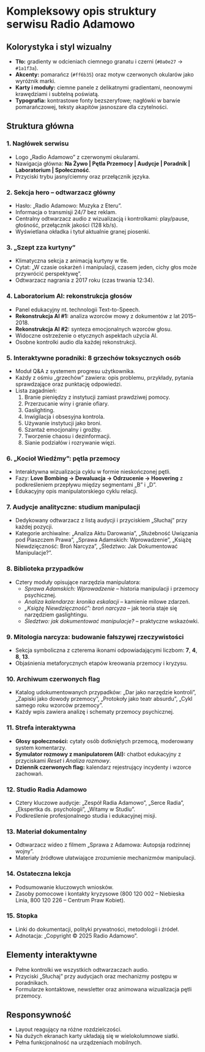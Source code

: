# Kompleksowy opis struktury serwisu Radio Adamowo

## Kolorystyka i styl wizualny
- **Tło:** gradienty w odcieniach ciemnego granatu i czerni (`#0a0e27` → `#1a1f3a`).
- **Akcenty:** pomarańcz (`#ff6b35`) oraz motyw czerwonych okularów jako wyróżnik marki.
- **Karty i moduły:** ciemne panele z delikatnymi gradientami, neonowymi krawędziami i subtelną poświatą.
- **Typografia:** kontrastowe fonty bezszeryfowe; nagłówki w barwie pomarańczowej, teksty akapitów jasnoszare dla czytelności.

## Struktura główna
### 1. Nagłówek serwisu
- Logo „Radio Adamowo” z czerwonymi okularami.
- Nawigacja główna: **Na Żywo | Pętla Przemocy | Audycje | Poradnik | Laboratorium | Społeczność**.
- Przyciski trybu jasny/ciemny oraz przełącznik języka.

### 2. Sekcja hero – odtwarzacz główny
- Hasło: „Radio Adamowo: Muzyka z Eteru”.
- Informacja o transmisji 24/7 bez reklam.
- Centralny odtwarzacz audio z wizualizacją i kontrolkami: play/pause, głośność, przełącznik jakości (128 kb/s).
- Wyświetlana okładka i tytuł aktualnie granej piosenki.

### 3. „Szept zza kurtyny”
- Klimatyczna sekcja z animacją kurtyny w tle.
- Cytat: „W czasie oskarżeń i manipulacji, czasem jeden, cichy głos może przywrócić perspektywę”.
- Odtwarzacz nagrania z 2017 roku (czas trwania 12:34).

### 4. Laboratorium AI: rekonstrukcja głosów
- Panel edukacyjny nt. technologii Text-to-Speech.
- **Rekonstrukcja AI #1:** analiza wzorców mowy z dokumentów z lat 2015–2018.
- **Rekonstrukcja AI #2:** synteza emocjonalnych wzorców głosu.
- Widoczne ostrzeżenie o etycznych aspektach użycia AI.
- Osobne kontrolki audio dla każdej rekonstrukcji.

### 5. Interaktywne poradniki: 8 grzechów toksycznych osób
- Moduł Q&A z systemem progresu użytkownika.
- Każdy z ośmiu „grzechów” zawiera: opis problemu, przykłady, pytania sprawdzające oraz punktację odpowiedzi.
- Lista zagadnień:
  1. Branie pieniędzy z instytucji zamiast prawdziwej pomocy.
  2. Przerzucanie winy i granie ofiary.
  3. Gaslighting.
  4. Inwigilacja i obsesyjna kontrola.
  5. Używanie instytucji jako broni.
  6. Szantaż emocjonalny i groźby.
  7. Tworzenie chaosu i dezinformacji.
  8. Sianie podziałów i rozrywanie więzi.

### 6. „Kocioł Wiedźmy”: pętla przemocy
- Interaktywna wizualizacja cyklu w formie nieskończonej pętli.
- Fazy: **Love Bombing → Dewaluacja → Odrzucenie → Hoovering** z podkreśleniem przepływu między segmentami „B” i „D”.
- Edukacyjny opis manipulatorskiego cyklu relacji.

### 7. Audycje analityczne: studium manipulacji
- Dedykowany odtwarzacz z listą audycji i przyciskiem „Słuchaj” przy każdej pozycji.
- Kategorie archiwalne: „Analiza Aktu Darowania”, „Służebność Uwiązania pod Piaszczem Prawa”, „Sprawa Adamskich: Wprowadzenie”, „Książę Niewdzięczność: Broń Narcyza”, „Śledztwo: Jak Dokumentować Manipulacje?”.

### 8. Biblioteka przypadków
- Cztery moduły opisujące narzędzia manipulatora:
  - *Sprawa Adamskich: Wprowadzenie* – historia manipulacji i przemocy psychicznej.
  - *Analiza kalendarza: kronika eskalacji* – kamienie milowe zdarzeń.
  - *„Książę Niewdzięczność”: broń narcyza* – jak teoria staje się narzędziem gaslightingu.
  - *Śledztwo: jak dokumentować manipulacje?* – praktyczne wskazówki.

### 9. Mitologia narcyza: budowanie fałszywej rzeczywistości
- Sekcja symboliczna z czterema ikonami odpowiadającymi liczbom: **7**, **4**, **8**, **13**.
- Objaśnienia metaforycznych etapów kreowania przemocy i kryzysu.

### 10. Archiwum czerwonych flag
- Katalog udokumentowanych przypadków: „Dar jako narzędzie kontroli”, „Zapiski jako dowody przemocy”, „Protokoły jako teatr absurdu”, „Cykl samego roku wzorców przemocy”.
- Każdy wpis zawiera analizę i schematy przemocy psychicznej.

### 11. Strefa interaktywna
- **Głosy społeczności:** cytaty osób dotkniętych przemocą, moderowany system komentarzy.
- **Symulator rozmowy z manipulatorem (AI):** chatbot edukacyjny z przyciskami *Reset* i *Analiza rozmowy*.
- **Dziennik czerwonych flag:** kalendarz rejestrujący incydenty i wzorce zachowań.

### 12. Studio Radia Adamowo
- Cztery kluczowe audycje: „Zespół Radia Adamowo”, „Serce Radia”, „Ekspertka ds. psychologii”, „Witamy w Studiu”.
- Podkreślenie profesjonalnego studia i edukacyjnej misji.

### 13. Materiał dokumentalny
- Odtwarzacz wideo z filmem „Sprawa z Adamowa: Autopsja rodzinnej wojny”.
- Materiały źródłowe ułatwiające zrozumienie mechanizmów manipulacji.

### 14. Ostateczna lekcja
- Podsumowanie kluczowych wniosków.
- Zasoby pomocowe i kontakty kryzysowe (800 120 002 – Niebieska Linia, 800 120 226 – Centrum Praw Kobiet).

### 15. Stopka
- Linki do dokumentacji, polityki prywatności, metodologii i źródeł.
- Adnotacja: „Copyright © 2025 Radio Adamowo”.

## Elementy interaktywne
- Pełne kontrolki we wszystkich odtwarzaczach audio.
- Przyciski „Słuchaj” przy audycjach oraz mechanizmy postępu w poradnikach.
- Formularze kontaktowe, newsletter oraz animowana wizualizacja pętli przemocy.

## Responsywność
- Layout reagujący na różne rozdzielczości.
- Na dużych ekranach karty układają się w wielokolumnowe siatki.
- Pełna funkcjonalność na urządzeniach mobilnych.

